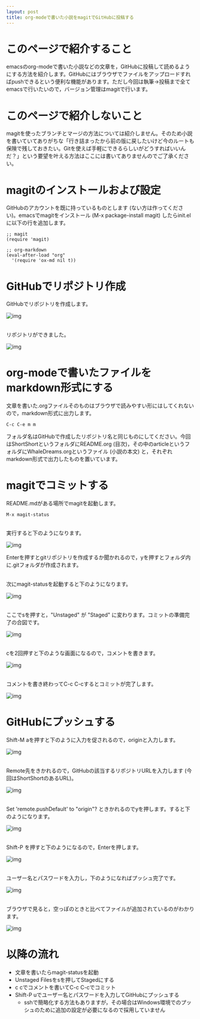 ```yaml
---
layout: post
title: org-modeで書いた小説をmagitでGitHubに投稿する
---
```


# このページで紹介すること

emacsのorg-modeで書いた小説などの文章を，GitHubに投稿して読めるようにする方法を紹介します。GitHubにはブラウザでファイルをアップロードすればpushできるという便利な機能があります。ただし今回は執筆→投稿まで全てemacsで行いたいので，バージョン管理はmagitで行います。

# このページで紹介しないこと

magitを使ったブランチとマージの方法については紹介しません。そのため小説を書いていてありがちな「行き詰まったから前の版に戻したいけど今のルートも保険で残しておきたい。Gitを使えば手軽にできるらしいがどうすればいいんだ？」という要望を叶える方法はここには書いてありませんのでご了承ください。

# magitのインストールおよび設定

GitHubのアカウントを既に持っているものとします (ない方は作ってください)。emacsでmagitをインストール (M-x package-install magit) したらinit.elに以下の行を追加します。

    ;; magit
    (require 'magit)
    
    ;; org-markdown
    (eval-after-load "org"
      '(require 'ox-md nil t))

# GitHubでリポジトリ作成

GitHubでリポジトリを作成します。

![img](01.png)

<br>
リポジトリができました。

![img](02.png)

# org-modeで書いたファイルをmarkdown形式にする

文章を書いた.orgファイルそのものはブラウザで読みやすい形にはしてくれないので，markdown形式に出力します。

    C-c C-e m m

フォルダ名はGitHubで作成したリポジトリ名と同じものにしてください。今回はShortShortというフォルダにREADME.org (目次)，その中のarticleというフォルダにWhaleDreams.orgというファイル (小説の本文) と，それぞれmarkdown形式で出力したものを置いています。

# magitでコミットする

README.mdがある場所でmagitを起動します。

    M-x magit-status

<br>
実行すると下のようになります。

![img](03.png)

Enterを押すとgitリポジトリを作成するか聞かれるので，yを押すとフォルダ内に.gitフォルダが作成されます。

<br>
次にmagit-statusを起動すると下のようになります。

![img](04.png)

<br>
ここでsを押すと，"Unstaged" が "Staged" に変わります。コミットの準備完了の合図です。

![img](05.png)

<br>
cを2回押すと下のような画面になるので，コメントを書きます。

![img](06.png)

<br>
コメントを書き終わってC-c C-cするとコミットが完了します。

![img](07.png)

# GitHubにプッシュする

Shift-M aを押すと下のように入力を促されるので，originと入力します。

![img](08.png)

<br>
Remote先をきかれるので，GitHubの該当するリポジトリURLを入力します (今回はShortShortのあるURL)。

![img](09.png)

<br>
Set 'remote.pushDefault' to "origin"? ときかれるのでyを押します。すると下のようになります。

![img](10.png)

<br>
Shift-P を押すと下のようになるので，Enterを押します。

![img](11.png)

<br>
ユーザー名とパスワードを入力し，下のようになればプッシュ完了です。

![img](12.png)

<br>
ブラウザで見ると，空っぽのときと比べてファイルが追加されているのがわかります。

![img](13.png)

# 以降の流れ

-   文章を書いたらmagit-statusを起動
-   Unstaged Filesをsを押してStagedにする
-   c cでコメントを書いてC-c C-cでコミット
-   Shift-P uでユーザー名とパスワードを入力してGitHubにプッシュする
    -   sshで簡略化する方法もありますが，その場合はWindows環境でのプッシュのために追加の設定が必要になるので採用していません